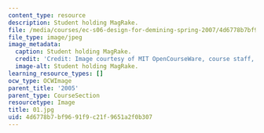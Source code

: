 ```yaml
---
content_type: resource
description: Student holding MagRake.
file: /media/courses/ec-s06-design-for-demining-spring-2007/4d6778b7bf9691f9c21f9651a2f0b307_01.jpg
file_type: image/jpeg
image_metadata:
  caption: Student holding MagRake.
  credit: 'Credit: Image courtesy of MIT OpenCourseWare, course staff, and students.'
  image-alt: Student holding MagRake.
learning_resource_types: []
ocw_type: OCWImage
parent_title: '2005'
parent_type: CourseSection
resourcetype: Image
title: 01.jpg
uid: 4d6778b7-bf96-91f9-c21f-9651a2f0b307
---
```

